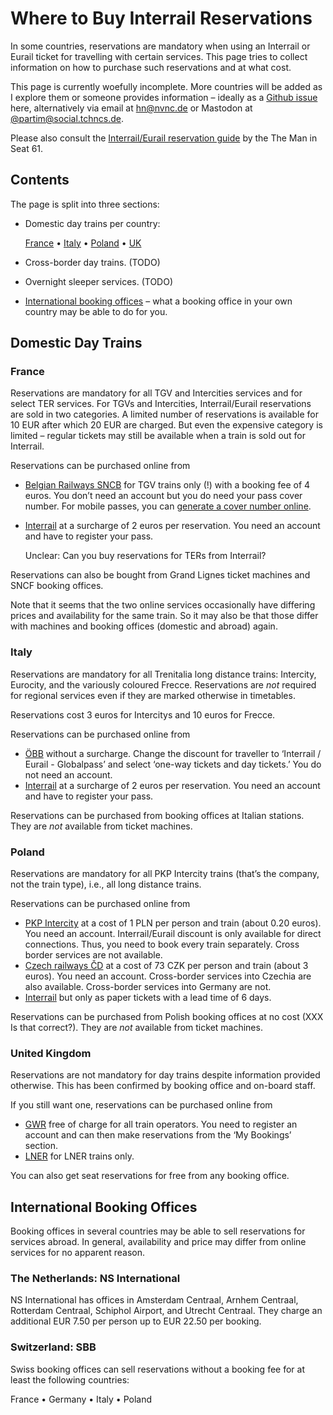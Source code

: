# Where to Buy Interrail Reservations

In some countries, reservations are mandatory when using an Interrail
or Eurail ticket for travelling with certain services. This page tries
to collect information on how to purchase such reservations and at what
cost.

This page is currently woefully incomplete. More countries will be added
as I explore them or someone provides information – ideally as a [Github
issue](https://github.com/partim/random-travel-docs/issues/new)
here, alternatively via email at [hn@nvnc.de](mailto:hn@nvnc.de)
or Mastodon at [@partim@social.tchncs.de](https://social.tchncs.de/@partim).

Please also consult the
[Interrail/Eurail reservation
guide](https://www.seat61.com/interrail-and-eurail-reservations.htm) by
the The Man in Seat 61.

## Contents

The page is split into three sections:

* Domestic day trains per country:

  [France](#france) • [Italy](#italy) • [Poland](#poland) •
  [UK](#united-kingdom) 

* Cross-border day trains. (TODO)

* Overnight sleeper services. (TODO)

* [International booking offices](#international-booking-offices) – what a
  booking office in your own country may be able to do for you.


## Domestic Day Trains

### France

Reservations are mandatory for all TGV and Intercities services and for
select TER services. For TGVs and Intercities, Interrail/Eurail
reservations are sold in two categories. A limited number of reservations
is available for 10 EUR after which 20 EUR are charged. But even the
expensive category is limited – regular tickets may still be available
when a train is sold out for Interrail.

Reservations can be purchased online from

* [Belgian Railways
  SNCB](https://travel.b-europe.com/eurail-ge/en/booking-tgv#TravelWish)
  for TGV trains only (!) with a booking fee of 4 euros. You don’t need an
  account but you do need your pass cover number. For mobile passes, you
  can [generate a cover number
  online](https://www.eurail.com/en/book-reservations#/generatePassCoverNumber).
* [Interrail](https://www.interrail.eu/en/book-reservations#/) at
  a surcharge of 2 euros per reservation. You need an account and have to
  register your pass.

  Unclear: Can you buy reservations for TERs from Interrail?

Reservations can also be bought from Grand Lignes ticket machines and
SNCF booking offices.

Note that it seems that the two online services occasionally have differing
prices and availability for the same train. So it may also be that those
differ with machines and booking offices (domestic and abroad) again.

### Italy

Reservations are mandatory for all Trenitalia long distance trains:
Intercity, Eurocity, and the variously coloured Frecce. Reservations are
_not_ required for regional services even if they are marked otherwise in
timetables.

Reservations cost 3 euros for Intercitys and 10 euros for Frecce.

Reservations can be purchased online from

* [ÖBB](https://shop.oebbtickets.at) without a surcharge. Change
  the discount for traveller to ‘Interrail / Eurail - Globalpass’ and
  select ‘one-way tickets and day tickets.’ You do not need an account.
* [Interrail](https://www.interrail.eu/en/book-reservations#/) at
  a surcharge of 2 euros per reservation. You need an account and have to
  register your pass.

Reservations can be purchased from booking offices at Italian stations.
They are _not_ available from ticket machines.

### Poland

Reservations are mandatory for all PKP Intercity trains (that’s the
company, not the train type), i.e., all long distance trains.

Reservations can be purchased online from

* [PKP Intercity](https://www.intercity.pl/en/) at a cost of 1 PLN per
  person and train (about 0.20 euros). You need an account.
  Interrail/Eurail discount is only available for direct connections.
  Thus, you need to book every train separately. Cross border services are
  not available.
* [Czech railways ČD](https://www.cd.cz/) at a cost of 73 CZK per
  person and train (about 3 euros). You need an account. Cross-border
  services into Czechia are also available. Cross-border services into
  Germany are not.
* [Interrail](https://www.interrail.eu/en/book-reservations#/) but
  only as paper tickets with a lead time of 6 days.

Reservations can be purchased from Polish booking offices at no cost (XXX
Is that correct?). 
They are _not_ available from ticket machines.

### United Kingdom

Reservations are not mandatory for day trains despite information provided
otherwise. This has been confirmed by booking office and on-board staff.

If you still want one, reservations can be purchased online from

* [GWR](https://www.gwr.com/) free of charge for all train operators. You
  need to register an account and can then make reservations from the ‘My
  Bookings’ section.
* [LNER](https://www.lner.co.uk/travel-information/make-a-reservation/)
  for LNER trains only.

You can also get seat reservations for free from any booking office.


## International Booking Offices

Booking offices in several countries may be able to sell reservations for
services abroad. In general, availability and price may differ from online
services for no apparent reason.

### The Netherlands: NS International

NS International has offices in Amsterdam Centraal, Arnhem Centraal,
Rotterdam Centraal, Schiphol Airport, and Utrecht Centraal. They charge an
additional EUR 7.50 per person up to EUR 22.50 per booking.

### Switzerland: SBB

Swiss booking offices can sell reservations without a booking fee for at
least the following countries:

France • Germany • Italy • Poland

